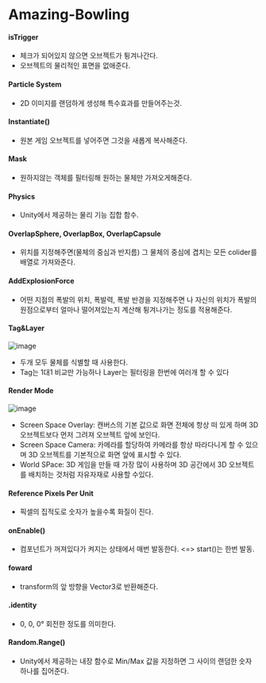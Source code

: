 # Amazing-Bowling

#### isTrigger
- 체크가 되어있지 않으면 오브젝트가 튕겨나간다.
- 오브젝트의 물리적인 표면을 없애준다.

#### Particle System
- 2D 이미지를 랜덤하게 생성해 특수효과를 만들어주는것.

#### Instantiate()
- 원본 게임 오브젝트를 넣어주면 그것을 새롭게 복사해준다.

#### Mask
- 원하지않는 객체를 필터링해 원하는 물체만 가져오게해준다.

#### Physics
- Unity에서 제공하는 물리 기능 집합 함수.

#### OverlapSphere, OverlapBox, OverlapCapsule
- 위치를 지정해주면(물체의 중심과 반지름) 그 물체의 중심에 겹치는 모든 colider를 배열로 가져와준다.

#### AddExplosionForce
- 어떤 지점의 폭발의 위치, 폭발력, 폭발 반경을 지정해주면 나 자신의 위치가 폭발의 원점으로부터 얼마나 떨어져있는지 계산해 튕겨나가는 정도를 적용해준다.


#### Tag&Layer
![image](https://user-images.githubusercontent.com/79950504/181768974-ca618df7-ef63-43ef-aad8-9d7c5cd5eb68.png)
- 두개 모두 물체를 식별할 때 사용한다.
- Tag는 1대1 비교만 가능하나 Layer는 필터링을 한번에 여러개 할 수 있다

#### Render Mode
![image](https://user-images.githubusercontent.com/79950504/181775606-c9c99efb-19a1-4eea-9b45-f01d3cf76a5f.png)
- Screen Space Overlay: 캔버스의 기본 값으로 화면 전체에 항상 떠 있게 하며 3D 오브젝트보다 먼저 그려져 오브젝트 앞에 보인다.
- Screen Space Camera: 카메라를 할당하여 카메라를 항상 따라다니게 할 수 있으며 3D 오브젝트를 기본적으로 화면 앞에 표시할 수 있다.
- World SPace: 3D 게임을 만들 때 가장 많이 사용하며 3D 공간에서 3D 오브젝트를 배치하는 것처럼 자유자재로 사용할 수있다.

#### Reference Pixels Per Unit
- 픽셀의 집적도로 숫자가 높을수록 화질이 진다.

#### onEnable()
- 컴포넌트가 꺼져있다가 켜지는 상태에서 매번 발동한다. <=> start()는 한번 발동.

#### foward
- transform의 앞 방향을 Vector3로 반환해준다.

#### .identity
- 0, 0, 0° 회전한 정도를 의미한다.

#### Random.Range()
- Unity에서 제공하는 내장 함수로 Min/Max 값을 지정하면 그 사이의 랜덤한 숫자 하나를 집어준다.
